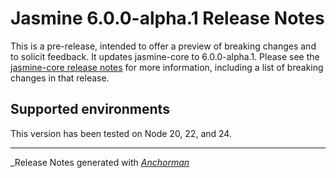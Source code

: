 # Jasmine 6.0.0-alpha.1 Release Notes

This is a pre-release, intended to offer a preview of breaking changes and to
solicit feedback. It updates jasmine-core to 6.0.0-alpha.1. Please see the
[jasmine-core release notes](https://github.com/jasmine/jasmine/blob/main/release_notes/6.0.0-alpha.1.md)
for more information, including a list of breaking changes in that release.

## Supported environments

This version has been tested on Node 20, 22, and 24.

------

_Release Notes generated with _[Anchorman](http://github.com/infews/anchorman)_
